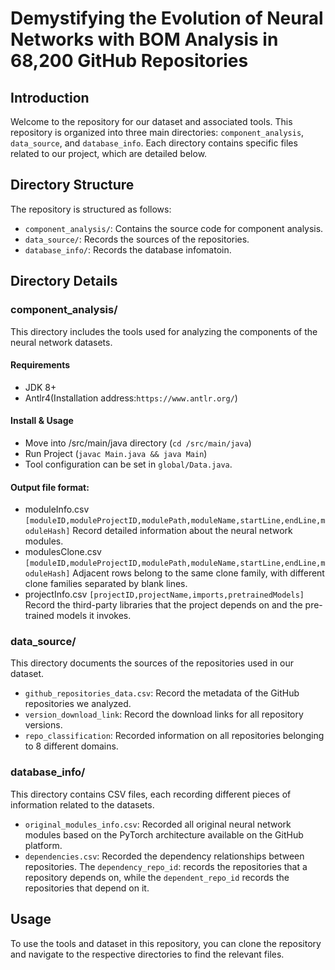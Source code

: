# Demystifying the Evolution of Neural Networks with BOM Analysis in 68,200 GitHub Repositories

## Introduction
Welcome to the repository for our dataset and associated tools. This repository is organized into three main directories: `component_analysis`, `data_source`, and `database_info`. Each directory contains specific files related to our project, which are detailed below.

## Directory Structure
The repository is structured as follows:

- `component_analysis/`: Contains the source code for component analysis.
- `data_source/`: Records the sources of the repositories.
- `database_info/`: Records the database infomatoin.

## Directory Details

### component_analysis/
This directory includes the tools used for analyzing the components of the neural network datasets.

#### Requirements
- JDK 8+
- Antlr4(Installation address:`https://www.antlr.org/`)

#### Install & Usage
- Move into /src/main/java directory (`cd /src/main/java`) 
- Run Project (`javac Main.java && java Main`)
- Tool configuration can be set in `global/Data.java`.

#### Output file format:
- moduleInfo.csv
`[moduleID,moduleProjectID,modulePath,moduleName,startLine,endLine,moduleHash]` Record detailed information about the neural network modules.
- modulesClone.csv
`[moduleID,moduleProjectID,modulePath,moduleName,startLine,endLine,moduleHash]` Adjacent rows belong to the same clone family, with different clone families separated by blank lines.
- projectInfo.csv
`[projectID,projectName,imports,pretrainedModels]` Record the third-party libraries that the project depends on and the pre-trained models it invokes.


### data_source/
This directory documents the sources of the repositories used in our dataset.

- `github_repositories_data.csv`: Record the metadata of the GitHub repositories we analyzed.
- `version_download_link`: Record the download links for all repository versions.
- `repo_classification`: Recorded information on all repositories belonging to 8 different domains.
### database_info/
This directory contains CSV files, each recording different pieces of information related to the datasets.

- `original_modules_info.csv`: Recorded all original neural network modules based on the PyTorch architecture available on the GitHub platform.
- `dependencies.csv`: Recorded the dependency relationships between repositories. The `dependency_repo_id`: records the repositories that a repository depends on, while the `dependent_repo_id` records the repositories that depend on it.

## Usage
To use the tools and dataset in this repository, you can clone the repository and navigate to the respective directories to find the relevant files.

